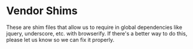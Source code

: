 # Vendor Shims

These are shim files that allow us to require in global dependencies like jquery, underscore, etc. with browserify. If there's a better way to do this, please let us know so we can fix it properly.